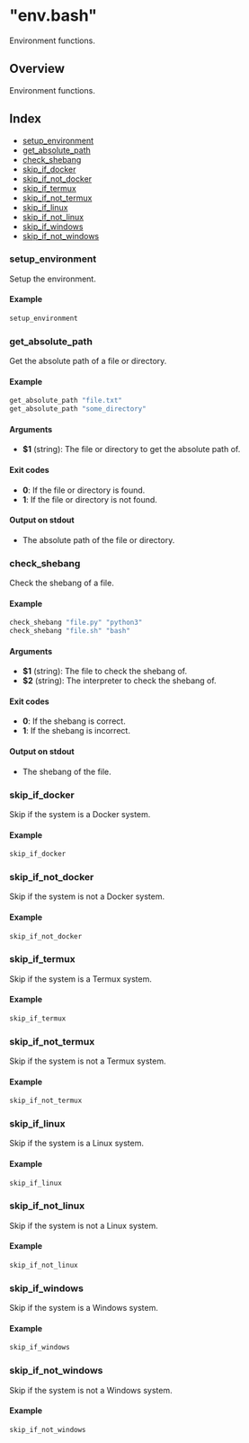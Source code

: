 # "env.bash"

Environment functions.

## Overview

Environment functions.

## Index

* [setup_environment](#setupenvironment)
* [get_absolute_path](#getabsolutepath)
* [check_shebang](#checkshebang)
* [skip_if_docker](#skipifdocker)
* [skip_if_not_docker](#skipifnotdocker)
* [skip_if_termux](#skipiftermux)
* [skip_if_not_termux](#skipifnottermux)
* [skip_if_linux](#skipiflinux)
* [skip_if_not_linux](#skipifnotlinux)
* [skip_if_windows](#skipifwindows)
* [skip_if_not_windows](#skipifnotwindows)

### setup_environment

Setup the environment.

#### Example

```bash
setup_environment
```

### get_absolute_path

Get the absolute path of a file or directory.

#### Example

```bash
get_absolute_path "file.txt"
get_absolute_path "some_directory"
```

#### Arguments

* **$1** (string): The file or directory to get the absolute path of.

#### Exit codes

* **0**: If the file or directory is found.
* **1**: If the file or directory is not found.

#### Output on stdout

* The absolute path of the file or directory.

### check_shebang

Check the shebang of a file.

#### Example

```bash
check_shebang "file.py" "python3"
check_shebang "file.sh" "bash"
```

#### Arguments

* **$1** (string): The file to check the shebang of.
* **$2** (string): The interpreter to check the shebang of.

#### Exit codes

* **0**: If the shebang is correct.
* **1**: If the shebang is incorrect.

#### Output on stdout

* The shebang of the file.

### skip_if_docker

Skip if the system is a Docker system.

#### Example

```bash
skip_if_docker
```

### skip_if_not_docker

Skip if the system is not a Docker system.

#### Example

```bash
skip_if_not_docker
```

### skip_if_termux

Skip if the system is a Termux system.

#### Example

```bash
skip_if_termux
```

### skip_if_not_termux

Skip if the system is not a Termux system.

#### Example

```bash
skip_if_not_termux
```

### skip_if_linux

Skip if the system is a Linux system.

#### Example

```bash
skip_if_linux
```

### skip_if_not_linux

Skip if the system is not a Linux system.

#### Example

```bash
skip_if_not_linux
```

### skip_if_windows

Skip if the system is a Windows system.

#### Example

```bash
skip_if_windows
```

### skip_if_not_windows

Skip if the system is not a Windows system.

#### Example

```bash
skip_if_not_windows
```

